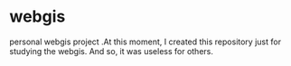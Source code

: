 # webgis
personal webgis project .At this moment, I created this repository just for studying the webgis. And so, it was useless for others.
